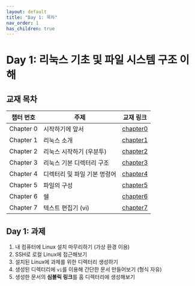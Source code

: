 ```yaml
---
layout: default
title: "Day 1: 목차"
nav_order: 1
has_children: true
---
```


# Day 1: 리눅스 기초 및 파일 시스템 구조 이해

## 교재 목차

| 챕터 번호 | 주제                         | 교재 링크           |
|-----------|------------------------------|----------------------|
| Chapter 0 | 시작하기에 앞서              | [chapter0](chapter0/) |
| Chapter 1 | 리눅스 소개                  | [chapter1](chapter1/) |
| Chapter 2 | 리눅스 시작하기 (우분투)     | [chapter2](chapter2/) |
| Chapter 3 | 리눅스 기본 디렉터리 구조    | [chapter3](chapter3/) |
| Chapter 4 | 디렉터리 및 파일 기본 명령어 | [chapter4](chapter4/) |
| Chapter 5 | 파일의 구성           | [chapter5](chapter5/) |
| Chapter 6 | 쉘                    | [chapter6](chapter6/) |
| Chapter 7 | 텍스트 편집기 (vi)           | [chapter7](chapter7/) |

## Day 1: 과제

1. 내 컴퓨터에 Linux 설치 마무리하기 (가상 환경 이용)
2. SSH로 로컬 Linux에 접근해보기
3. 설치된 Linux에 과제를 위한 디렉터리 생성하기
4. 생성된 디렉터리에 `vi`를 이용해 간단한 문서 만들어보기 (형식 자유)
5. 생성한 문서의 **심볼릭 링크**를 홈 디렉터리에 생성해보기
